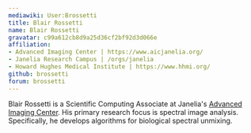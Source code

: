 ```yaml
---
mediawiki: User:Brossetti
title: Blair Rossetti
name: Blair Rossetti
gravatar: c99a612cb8d9a25d36cf2bf92d3d066e
affiliation:
- Advanced Imaging Center | https://www.aicjanelia.org/
- Janelia Research Campus | /orgs/janelia
- Howard Hughes Medical Institute | https://www.hhmi.org/
github: brossetti
forum: brossetti
---
```


Blair Rossetti is a Scientific Computing Associate at Janelia's
[Advanced Imaging Center](https://www.aicjanelia.org/). His primary research
focus is spectral image analysis. Specifically, he develops algorithms for
biological spectral unmixing.
